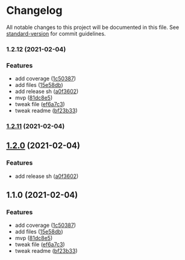 # Changelog

All notable changes to this project will be documented in this file. See [standard-version](https://github.com/conventional-changelog/standard-version) for commit guidelines.

### 1.2.12 (2021-02-04)


### Features

* add coverage ([1c50387](https://github.com/yanlee26/ts-package/commit/1c50387d62fc2afe4bb20a6dbfe4b7a49ec8504f))
* add files ([15e58db](https://github.com/yanlee26/ts-package/commit/15e58dbe49f06965ee39424f986c6e19418cf643))
* add release sh ([a0f3602](https://github.com/yanlee26/ts-package/commit/a0f36027c20d076d186127c3343ccbdd4b7507ec))
* mvp ([81dc8e5](https://github.com/yanlee26/ts-package/commit/81dc8e5406275f92d505e7565d44ff20bb200b0e))
* tweak file ([ef6a7c3](https://github.com/yanlee26/ts-package/commit/ef6a7c3d918d8620b37a0466cb1f818e28ef37d8))
* tweak readme ([bf23b33](https://github.com/yanlee26/ts-package/commit/bf23b338cf3964748d401a953ed5355d1aae9b4c))

### [1.2.11](https://github.com/yanlee26/ts-package/compare/prefix_v1.2.0...prefix_v1.2.11) (2021-02-04)

## [1.2.0](https://github.com/yanlee26/ts-package/compare/prefix_v1.1.0...prefix_v1.2.0) (2021-02-04)


### Features

* add release sh ([a0f3602](https://github.com/yanlee26/ts-package/commit/a0f36027c20d076d186127c3343ccbdd4b7507ec))

## 1.1.0 (2021-02-04)


### Features

* add coverage ([1c50387](https://github.com/yanlee26/ts-package/commit/1c50387d62fc2afe4bb20a6dbfe4b7a49ec8504f))
* add files ([15e58db](https://github.com/yanlee26/ts-package/commit/15e58dbe49f06965ee39424f986c6e19418cf643))
* mvp ([81dc8e5](https://github.com/yanlee26/ts-package/commit/81dc8e5406275f92d505e7565d44ff20bb200b0e))
* tweak file ([ef6a7c3](https://github.com/yanlee26/ts-package/commit/ef6a7c3d918d8620b37a0466cb1f818e28ef37d8))
* tweak readme ([bf23b33](https://github.com/yanlee26/ts-package/commit/bf23b338cf3964748d401a953ed5355d1aae9b4c))
